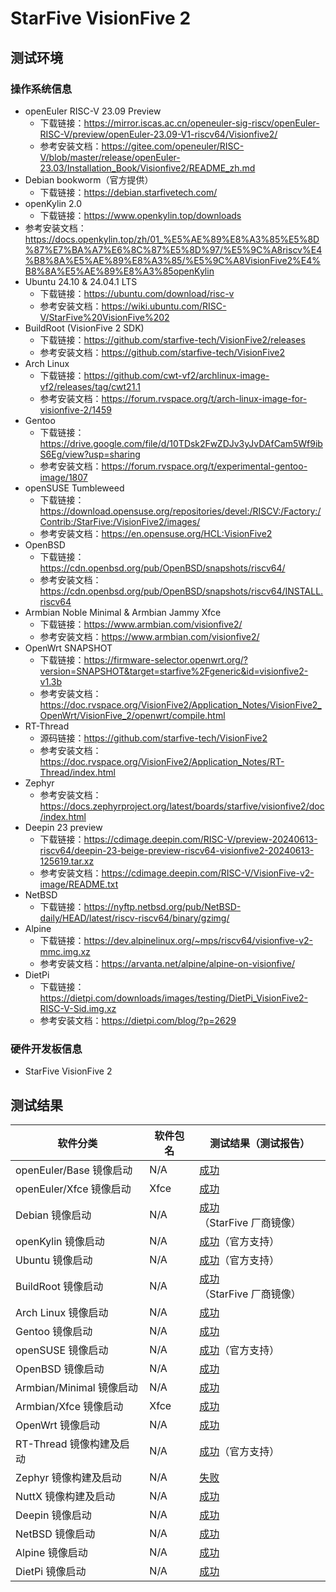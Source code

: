 # StarFive VisionFive 2

## 测试环境

### 操作系统信息

- openEuler RISC-V 23.09 Preview
    - 下载链接：https://mirror.iscas.ac.cn/openeuler-sig-riscv/openEuler-RISC-V/preview/openEuler-23.09-V1-riscv64/Visionfive2/
    - 参考安装文档：https://gitee.com/openeuler/RISC-V/blob/master/release/openEuler-23.03/Installation_Book/Visionfive2/README_zh.md
- Debian bookworm（官方提供）
    - 下载链接：https://debian.starfivetech.com/
- openKylin 2.0
    - 下载链接：https://www.openkylin.top/downloads
- 参考安装文档：https://docs.openkylin.top/zh/01_%E5%AE%89%E8%A3%85%E5%8D%87%E7%BA%A7%E6%8C%87%E5%8D%97/%E5%9C%A8riscv%E4%B8%8A%E5%AE%89%E8%A3%85/%E5%9C%A8VisionFive2%E4%B8%8A%E5%AE%89%E8%A3%85openKylin
- Ubuntu 24.10 & 24.04.1 LTS
    - 下载链接：https://ubuntu.com/download/risc-v
    - 参考安装文档：https://wiki.ubuntu.com/RISC-V/StarFive%20VisionFive%202
- BuildRoot (VisionFive 2 SDK)
    - 下载链接：https://github.com/starfive-tech/VisionFive2/releases
    - 参考安装文档：https://github.com/starfive-tech/VisionFive2
- Arch Linux
    - 下载链接：https://github.com/cwt-vf2/archlinux-image-vf2/releases/tag/cwt21.1
    - 参考安装文档：https://forum.rvspace.org/t/arch-linux-image-for-visionfive-2/1459
- Gentoo
    - 下载链接：https://drive.google.com/file/d/10TDsk2FwZDJv3yJvDAfCam5Wf9ibS6Eg/view?usp=sharing
    - 参考安装文档：https://forum.rvspace.org/t/experimental-gentoo-image/1807
- openSUSE Tumbleweed
    - 下载链接：https://download.opensuse.org/repositories/devel:/RISCV:/Factory:/Contrib:/StarFive:/VisionFive2/images/
    - 参考安装文档：https://en.opensuse.org/HCL:VisionFive2
- OpenBSD
  - 下载链接：https://cdn.openbsd.org/pub/OpenBSD/snapshots/riscv64/
  - 参考安装文档：https://cdn.openbsd.org/pub/OpenBSD/snapshots/riscv64/INSTALL.riscv64
- Armbian Noble Minimal & Armbian Jammy Xfce
    - 下载链接：https://www.armbian.com/visionfive2/
    - 参考安装文档：https://www.armbian.com/visionfive2/
- OpenWrt SNAPSHOT
    - 下载链接：https://firmware-selector.openwrt.org/?version=SNAPSHOT&target=starfive%2Fgeneric&id=visionfive2-v1.3b
    - 参考安装文档：https://doc.rvspace.org/VisionFive2/Application_Notes/VisionFive2_OpenWrt/VisionFive_2/openwrt/compile.html
- RT-Thread
    - 源码链接：https://github.com/starfive-tech/VisionFive2
    - 参考安装文档：https://doc.rvspace.org/VisionFive2/Application_Notes/RT-Thread/index.html
- Zephyr
    - 参考安装文档：https://docs.zephyrproject.org/latest/boards/starfive/visionfive2/doc/index.html
- Deepin 23 preview
    - 下载链接：https://cdimage.deepin.com/RISC-V/preview-20240613-riscv64/deepin-23-beige-preview-riscv64-visionfive2-20240613-125619.tar.xz
    - 参考安装文档：https://cdimage.deepin.com/RISC-V/VisionFive-v2-image/README.txt
- NetBSD
    - 下载链接：https://nyftp.netbsd.org/pub/NetBSD-daily/HEAD/latest/riscv-riscv64/binary/gzimg/
- Alpine
    - 下载链接：https://dev.alpinelinux.org/~mps/riscv64/visionfive-v2-mmc.img.xz
    - 参考安装文档：https://arvanta.net/alpine/alpine-on-visionfive/
- DietPi
    - 下载链接：https://dietpi.com/downloads/images/testing/DietPi_VisionFive2-RISC-V-Sid.img.xz
    - 参考安装文档：https://dietpi.com/blog/?p=2629


### 硬件开发板信息

- StarFive VisionFive 2

## 测试结果

| 软件分类                 | 软件包名 | 测试结果（测试报告）                   |
|--------------------------|----------|----------------------------------------|
| openEuler/Base 镜像启动  | N/A      | [成功][oERV]                           |
| openEuler/Xfce 镜像启动  | Xfce     | [成功][oERV]                           |
| Debian 镜像启动          | N/A      | [成功][Debian]（StarFive 厂商镜像）    |
| openKylin 镜像启动       | N/A      | [成功][oK]（官方支持）                 |
| Ubuntu 镜像启动          | N/A      | [成功][Ubuntu]（官方支持）             |
| BuildRoot 镜像启动       | N/A      | [成功][BuildRoot]（StarFive 厂商镜像） |
| Arch Linux 镜像启动      | N/A      | [成功][Arch]                           |
| Gentoo 镜像启动          | N/A      | [成功][Gentoo]                         |
| openSUSE 镜像启动        | N/A      | [成功][openSUSE]（官方支持）           |
| OpenBSD 镜像启动         | N/A      | [成功][OpenBSD]                        |
| Armbian/Minimal 镜像启动 | N/A      | [成功][Armbian]                        |
| Armbian/Xfce 镜像启动    | Xfce     | [成功][Armbian]                        |
| OpenWrt 镜像启动         | N/A      | [成功][OpenWrt]                        |
| RT-Thread 镜像构建及启动 | N/A      | [成功][RT-Thread]（官方支持）          |
| Zephyr 镜像构建及启动    | N/A      | [失败][Zephyr]                         |
| NuttX 镜像构建及启动     | N/A      | [成功][NuttX]                          |
| Deepin 镜像启动          | N/A      | [成功][Deepin]                         |
| NetBSD 镜像启动          | N/A      | [成功][NetBSD]                         |
| Alpine 镜像启动          | N/A      | [成功][Alpine]                         |
| DietPi 镜像启动          | N/A      | [成功][DietPi]                         |


[oERV]: ./openEuler/README_zh.md
[Debian]: ./Debian/README_zh.md
[oK]: ./openKylin/README_zh.md
[Ubuntu]: ./Ubuntu/README_zh.md
[BuildRoot]: ./BuildRoot/README_zh.md
[Arch]: ./ArchLinux/README_zh.md
[Gentoo]: ./Gentoo/README_zh.md
[openSUSE]: ./openSUSE/README_zh.md
[OpenBSD]: ./OpenBSD/README_zh.md
[Armbian]: ./Armbian/README_zh.md
[OpenWrt]: ./OpenWRT/README_zh.md
[RT-Thread]: ./RT-Thread/README_zh.md
[Zephyr]: ./Zephyr/README_zh.md
[NuttX]: ./NuttX/README_zh.md
[Deepin]: ./Deepin/README_zh.md
[NetBSD]: ./NetBSD/README_zh.md
[Alpine]: ./Alpine/README_zh.md
[DietPi]: ./DietPi/README_zh.md
